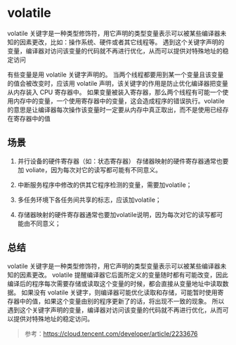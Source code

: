 # volatile

volatile 关键字是一种类型修饰符，用它声明的类型变量表示可以被某些编译器未知的因素更改，比如：操作系统、硬件或者其它线程等。
遇到这个关键字声明的变量，编译器对访问该变量的代码就不再进行优化，从而可以提供对特殊地址的稳定访问

有些变量是用 volatile 关键字声明的。
当两个线程都要用到某一个变量且该变量的值会被改变时，应该用 volatile 声明，该关键字的作用是防止优化编译器把变量从内存装入 CPU 寄存器中。
如果变量被装入寄存器，那么两个线程有可能一个使用内存中的变量，一个使用寄存器中的变量，这会造成程序的错误执行。volatile 的意思是让编译器每次操作该变量时一定要从内存中真正取出，而不是使用已经存在寄存器中的值


## 场景

1. 并行设备的硬件寄存器（如：状态寄存器）
存储器映射的硬件寄存器通常也要加 voliate，因为每次对它的读写都可能有不同意义。

2. 中断服务程序中修改的供其它程序检测的变量，需要加volatile；

3. 多任务环境下各任务间共享的标志，应该加volatile；

4. 存储器映射的硬件寄存器通常也要加volatile说明，因为每次对它的读写都可能由不同意义；


## 总结
volatile 关键字是一种类型修饰符，用它声明的类型变量表示可以被某些编译器未知的因素更改。
volatile 提醒编译器它后面所定义的变量随时都有可能改变，因此编译后的程序每次需要存储或读取这个变量的时候，都会直接从变量地址中读取数据。
如果没有 volatile 关键字，则编译器可能优化读取和存储，可能暂时使用寄存器中的值，如果这个变量由别的程序更新了的话，将出现不一致的现象。
所以遇到这个关键字声明的变量，编译器对访问该变量的代码就不再进行优化，从而可以提供对特殊地址的稳定访问。


> 参考：https://cloud.tencent.com/developer/article/2233676
